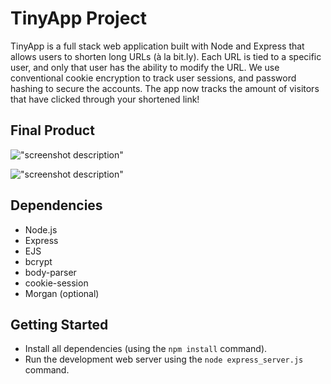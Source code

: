 # TinyApp Project

TinyApp is a full stack web application built with Node and Express that allows users to shorten long URLs (à la bit.ly). Each URL is tied to a specific user, and only that user has the ability to modify the URL. We use conventional cookie encryption to track user sessions, and password hashing to secure the accounts. The app now tracks the amount of visitors that have clicked through your shortened link!

## Final Product

!["screenshot description"](#)

!["screenshot description"](#)

## Dependencies

- Node.js
- Express
- EJS
- bcrypt
- body-parser
- cookie-session
- Morgan (optional)

## Getting Started

- Install all dependencies (using the `npm install` command).
- Run the development web server using the `node express_server.js` command.